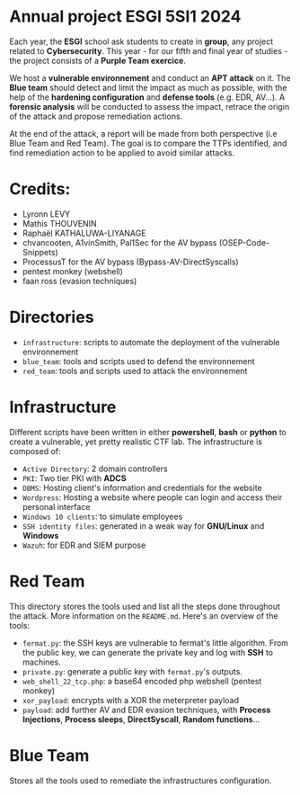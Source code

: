 # Annual project ESGI 5SI1 2024

Each year, the **ESGI** school ask students to create in **group**, any project related to **Cybersecurity**.
This year - for our fifth and final year of studies - the project consists of a **Purple Team exercice**.

We host a **vulnerable environnement** and conduct an **APT attack** on it. The **Blue team** should detect and limit the impact as much as possible, with the help of the **hardening configuration** and **defense tools** (e.g. EDR, AV...). A **forensic analysis** will be conducted to assess the impact, retrace the origin of the attack and propose remediation actions.

At the end of the attack, a report will be made from both perspective (i.e Blue Team and Red Team). The goal is to compare the TTPs identified, and find remediation action to be applied to avoid similar attacks.

# Credits:
- Lyronn LEVY
- Mathis THOUVENIN
- Raphaël KATHALUWA-LIYANAGE
- chvancooten, A1vinSmith, Pal1Sec for the AV bypass (OSEP-Code-Snippets)
- ProcessusT for the AV bypass (Bypass-AV-DirectSyscalls)
- pentest monkey (webshell)
- faan ross (evasion techniques)

# Directories

- `infrastructure`: scripts to automate the deployment of the vulnerable environnement
- `blue_team`: tools and scripts used to defend the environnement
- `red_team`: tools and scripts used to attack the environnement

# Infrastructure
Different scripts have been written in either **powershell**, **bash** or **python** to create a vulnerable, yet pretty realistic CTF lab. The infrastructure is composed of:
- `Active Directory`: 2 domain controllers
- `PKI`: Two tier PKI with **ADCS**
- `DBMS`: Hosting client's information and credentials for the website
- `Wordpress`: Hosting a website where people can login and access their personal interface
- `Windows 10 clients`: to simulate employees
- `SSH identity files`: generated in a weak way for **GNU/Linux** and **Windows**
- `Wazuh`: for EDR and SIEM purpose

# Red Team
This directory stores the tools used and list all the steps done throughout the attack. More information on the `README.md`. Here's an overview of the tools:
- `fermat.py`: the SSH keys are vulnerable to fermat's little algorithm. From the public key, we can generate the private key and log with **SSH** to machines.
- `private.py`: generate a public key with `fermat.py`'s outputs.
- `web_shell_22_tcp.php`: a base64 encoded php webshell (pentest monkey)
- `xor_payload`: encrypts with a XOR the meterpreter payload
- `payload`: add further AV and EDR evasion techniques, with **Process Injections**, **Process sleeps**, **DirectSyscall**, **Random functions**...

# Blue Team
Stores all the tools used to remediate the infrastructures configuration.